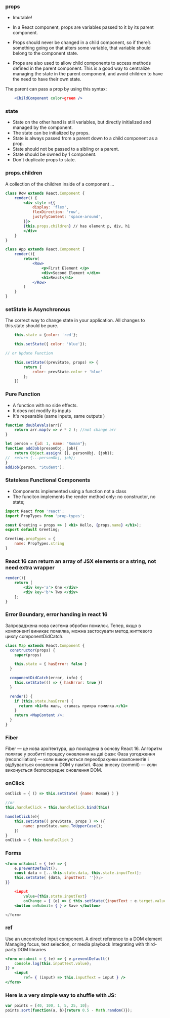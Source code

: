 ### props 
- Imutable!
- In a React component, props are variables passed to it by its parent component.
- Props should never be changed in a child component, so if there’s something going on that alters some variable, that variable should belong to the component state.

- Props are also used to allow child components to access methods defined in the parent component. This is a good way to centralize managing the state in the parent component, and avoid children to have the need to have their own state.

The parent can pass a prop by using this syntax:
```jsx 
	<ChildComponent color=green />
```

### state

- State on the other hand is still variables, but directly initialized and managed by the component.
- The state can be initialized by props.
- State is always passed from a parent down to a child component as a prop.
- State should not be passed to a sibling or a parent.
- State should be owned by 1 component. 
- Don't duplicate props to state.

### props.children
A collection of the children inside of a component ... 

```jsx
class Row extends React.Component {
	render() {
		<div style ={{
			display: 'flex',
			flexDirection: 'row',
			justyfyContent: 'space-around',
		}}>
		{this.props.children} // has element p, div, h1 
		</div> 
	}
}

class App extends React.Component {
	render(){
		return(
			<Row>
				<p>First Element </p>
				<div>Second Element </div>
				<h1>React</h1>
			</Row>
		)
	}
}
```
### setState is Asynchronous 
The correct way to change state in your application.
All changes to this.state should be pure.
```jsx
	this.state = {color: 'red'};

	this.setState({ color: 'blue'});

// or Update Function 

	this.setState((prevState, props) => {
		return {
			color: prevState.color + 'blue'
		};
	})
```

### Pure Function 
- A function with no side effects.
- It does not modify its inputs
- It's repearable (same inputs, same outputs )

```javascript
function doubleVals(arr){
	return arr.map(v => v * 2 ); //not change arr
}

let person = {id: 1, name: "Roman"};
function addJob(presonObj, job){
	return Object.assign( {}, personObj, {job});
//  return {...personObj, job};
}
addJob(person, "Student");
```

### Stateless Functional Components 
- Components implemented using a function not a class
- The funciton implements the render method only: no constructor, no state;

```jsx 
import React from 'react';
import PropTypes from 'prop-types';

const Greeting = props => ( <h1> Hello, {props.name} </h1>);
export default Greeting;

Greeting.propTypes = {
	name: PropTypes.string
}
```

### React 16 can return an array of JSX elements or a string, not need extra wrapper 
```jsx
render(){
	return [
		<div key='a'> One </div> 
		<div key='b'> Two </div> 
	];
}
```

### Error Boundary, error handing in react 16
Запроваджена нова система обробки помилок. Тепер, якщо в компоненті виникає помилка, можна застосувати метод життєвого циклу componentDidCatch.
```jsx 
class Map extends React.Component {
  constructor(props) {
    super(props)

    this.state = { hasError: false }
  }

  componentDidCatch(error, info) {
    this.setState(() => { hasError: true })
  }

  render() {
    if (this.state.hasError) {
      return <h1>На жаль, сталась прикра помилка.</h1>
    }
    return <MapContent />;
  }
}
```

### Fiber
Fiber — це нова архітектура, що покладена в основу React 16.
Алгоритм полягає у розбитті процесу оновлення на дві фази:
Фаза узгодження (reconciliation) — коли виконуються переобрахунки компонентів і відбувається оновлення DOM у пам’яті.
Фаза внеску (commit) — коли виконується безпосереднє оновлення DOM.

### onClick
```jsx 
onClick = { () => this.setState( {name: Roman} ) }

//or 
this.handleClick = this.handleClick.bind(this)

handleClick(e){
	this.setState(( prevState, props ) => ({
		name: prevState.name.ToUpperCase();
	})
}
onClick = { this.handleClick }
```

### Forms 
```jsx 
<form onSubmit = { (e) => {
	e.preventDefault();
	const data = [...this.state.data, this.state.inputText];
	this.setState( {data, inputText: ''});>
}}

	<input 
		value={this.state.inputText} 
		onChange = { (e) => { this.setState({inputText : e.target.value }) }} />
	<button onSubmit= { } > Save </button> 

</form> 
```
### ref 
Use an uncontroled input component.
A direct reference to a DOM element
Managing focus, text selection, or media playback 
Integrating with third-party DOM libraries 
```jsx
<form onsubmit = { (e) => { e.preventDefault() 
	console.log(this.inputText.value);
}} >
	<input
		ref= { (input) => this.inputText = input } />
</form>
```
### Here is a very simple way to shuffle with JS:

```javascript
var points = [40, 100, 1, 5, 25, 10];
points.sort(function(a, b){return 0.5 - Math.random()});
```